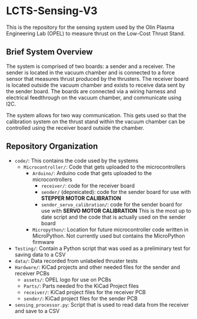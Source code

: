 # LCTS-Sensing-V3

This is the repository for the sensing system used by the Olin Plasma Engineering Lab (OPEL) to measure thrust on the Low-Cost Thrust Stand.

## Brief System Overview
The system is comprised of two boards: a sender and a receiver. The sender is located in the vacuum chamber and is connected to a force sensor that measures thrust produced by the thrusters. The receiver board is located outside the vacuum chamber and exists to receive data sent by the sender board. The boards are connected via a wiring harness and electrical feedthrough on the vacuum chamber, and communicate using I2C.

The system allows for two way communication. This gets used so that the calibration system on the thrust stand within the vacuum chamber can be controlled using the receiver board outside the chamber.

## Repository Organization

- `code/`: This contains the code used by the systems
    - `Microcontroller/`: Code that gets uploaded to the microcontrollers
        - `Arduino/`: Arduino code that gets uploaded to the microcontrollers
            - `receiver/`: code for the receiver board
            - `sender/` (depreicated): code for the sender board for use with **STEPPER MOTOR CALIBRATION**
            - `sender_servo_calibration/`: code for the sender board for use with **SERVO MOTOR CALIBRATION** This is the most up to date script and the code that is actually used on the sender board
        - `Micropython/`: Location for future microcontroller code written in MicroPython. Not currently used but contains the MicroPython firmware
- `Testing/`: Contain a Python script that was used as a preliminary test for saving data to a CSV
- `data/`: Data recorded from unlabeled thruster tests
- `Hardware/`: KiCad projects and other needed files for the sender and receiver PCBs
    - `assets/`: OPEL logo for use on PCBs
    - `Parts/`: Parts needed fro the KiCad Project files
    - `receiver/`: KiCad project files for the receiver PCB
    - `sender/`: KiCad project files for the sender PCB
- `sensing_processor.py`: Script that is used to read data from the receiver and save to a CSV
    
##